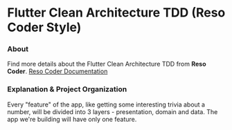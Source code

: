 # Flutter Clean Architecture TDD (Reso Coder Style)

### About

Find more details about the Flutter Clean Architecture TDD from **Reso Coder**.
[Reso Coder Documentation](https://resocoder.com/flutter-clean-architecture-tdd)

### Explanation & Project Organization

Every "feature" of the app, like getting some interesting trivia about a number, will be divided into 3 layers - presentation, domain and data. The app we're building will have only one feature.

